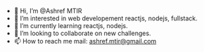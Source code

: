 - 👋 Hi, I’m @Ashref MTIR
- 👀 I’m interested in web developement reactjs, nodejs, fullstack.
- 🌱 I’m currently learning reactjs, nodejs.
- 💞️ I’m looking to collaborate on new challenges.
- 📫 How to reach me mail: ashref.mtir@gmail.com

<!---
Achtrick/Achtrick is a ✨ special ✨ repository because its `README.md` (this file) appears on your GitHub profile.
You can click the Preview link to take a look at your changes.
--->
